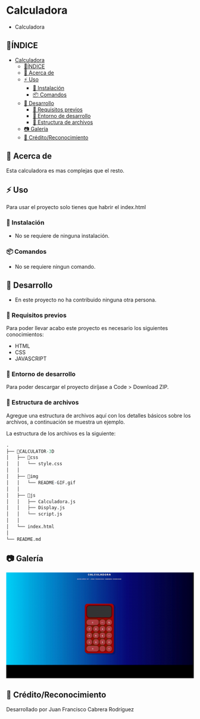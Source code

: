 # Calculadora

- Calculadora

## 📒ÍNDICE

- [Calculadora](#calculadora)
  - [📒ÍNDICE](#índice)
  - [🔰 Acerca de](#-acerca-de)
  - [⚡ Uso](#-uso)
    - [🔌 Instalación](#-instalación)
    - [📦 Comandos](#-comandos)
  - [🔧 Desarrollo](#-desarrollo)
    - [📓 Requisitos previos](#-requisitos-previos)
    - [🔩 Entorno de desarrollo](#-entorno-de-desarrollo)
    - [📁 Estructura de archivos](#-estructura-de-archivos)
  - [📷 Galería](#-galería)
  - [🌟 Crédito/Reconocimiento](#-créditoreconocimiento)

## 🔰 Acerca de

Esta calculadora es mas complejas que el resto.

## ⚡ Uso

Para usar el proyecto solo tienes que habrir el index.html

### 🔌 Instalación

- No se requiere de ninguna instalación.

### 📦 Comandos

- No se requiere ningun comando.

## 🔧 Desarrollo

- En este proyecto no ha contribuido ninguna otra persona.

### 📓 Requisitos previos

Para poder llevar acabo este proyecto es necesario los siguientes conocimientos:

- HTML
- CSS
- JAVASCRIPT

### 🔩 Entorno de desarrollo

Para poder descargar el proyecto diríjase a Code > Download ZIP.

### 📁 Estructura de archivos

Agregue una estructura de archivos aquí con los detalles básicos sobre los archivos, a continuación se muestra un ejemplo.

La estructura de los archivos es la siguiente:

```r
.
├── 📁CALCULATOR-3D
│   ├── 📁css
│   │   └── style.css
│   │  
│   ├── 📁img
│   │   └── README-GIF.gif
│   │ 
│   ├── 📁js
│   │   ├── Calculadora.js
│   │   ├── Display.js
│   │   └── script.js
│   │  
│   └── index.html
│ 
└── README.md
```

## 📷 Galería

![LOGO](./Calculadora/img/README-GIF.gif "Gif de la Calculadora")

## 🌟 Crédito/Reconocimiento 

Desarrollado por Juan Francisco Cabrera Rodríguez
